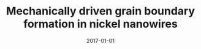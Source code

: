 ---
title: "Mechanically driven grain boundary formation in nickel nanowires"
collection: publications
permalink: /publication/2017-01-01-Mechanically-driven-grain-boundary-formation-in-nickel-nanowires
date: 2017-01-01
venue: 'ACS Nano'
paperurl: 'https://doi.org/10.1021/acsnano.7b06605'
citation: ' Lihua Wang,  Deli Kong,  Yin Zhang,  Lirong Xiao,  Yan Lu,  Zhigang Chen,  Ze Zhang,  Jin Zou,  Ting Zhu,  Xiaodong Han, &quot;Mechanically driven grain boundary formation in nickel nanowires.&quot; ACS Nano, 11, 12500-12508, 2017.'
authors: ' Lihua Wang,  Deli Kong,  Yin Zhang,  Lirong Xiao,  Yan Lu,  Zhigang Chen,  Ze Zhang,  Jin Zou,  Ting Zhu,  Xiaodong Han, '
volume: '11'
pages: '12500-12508'
---